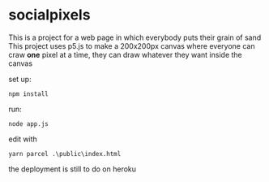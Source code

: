 # socialpixels
This is a project for a web page in which everybody puts their grain of sand 
This project uses p5.js to make a 200x200px canvas where everyone can craw **one** pixel at a time, they can draw whatever they want inside the canvas 

set up:
```
npm install
```

run:
```
node app.js
```

edit with
```
yarn parcel .\public\index.html
```

the deployment is still to do on heroku
